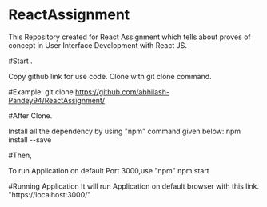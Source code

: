 # ReactAssignment
This Repository created for React Assignment which tells about proves of concept in User Interface Development with React JS.    

#Start .

Copy  github link for use code.
Clone with git clone command.

#Example: 
git clone https://github.com/abhilash-Pandey94/ReactAssignment/

#After Clone.

Install all the dependency by using "npm" command given below:
npm install --save

#Then,

To run Application on default Port 3000,use "npm"
npm start

#Running Application
It will run Application on default browser with this link.
"https://localhost:3000/"
